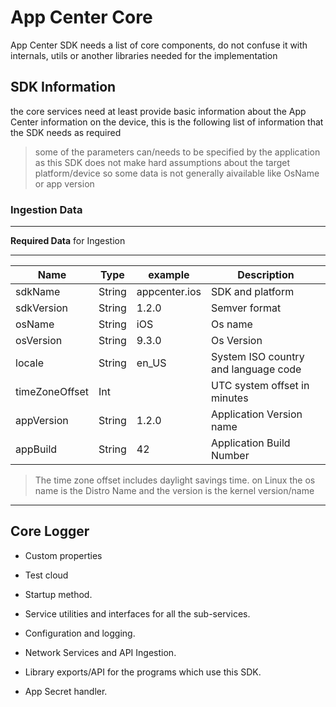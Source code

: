 # App Center Core

App Center SDK needs a list of core components, do not confuse it with internals,
utils or another libraries needed for the implementation

## SDK Information

the core services need at least provide basic information about the App Center information
on the device, this is the following list of information that the SDK needs as required

> some of the parameters can/needs to be specified by the application as this SDK
does not make hard assumptions about the target platform/device so some data
is not generally aivailable like OsName or app version

### Ingestion Data

---

**Required Data** for Ingestion

---

| Name           | Type   | example       | Description                          |
| -------------- | ------ | ------------- | ------------------------------------ |
| sdkName        | String | appcenter.ios | SDK and platform                     |
| sdkVersion     | String | 1.2.0         | Semver format                        |
| osName         | String | iOS           | Os name                              |
| osVersion      | String | 9.3.0         | Os Version                           |
| locale         | String | en_US         | System ISO country and language code |
| timeZoneOffset | Int    |               | UTC system offset in minutes         |
| appVersion     | String | 1.2.0         | Application Version name             |
| appBuild       | String | 42            | Application Build Number             |

> The time zone offset includes daylight savings time.
> on Linux the os name is the Distro Name and the version is the kernel version/name

---

## Core Logger

- Custom properties
- Test cloud

- Startup method.
- Service utilities and interfaces for all the sub-services.
- Configuration and logging.
- Network Services and API Ingestion.
- Library exports/API for the programs which use this SDK.
- App Secret handler.
